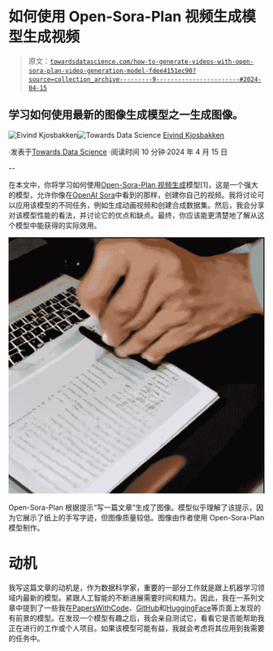 # 如何使用 Open-Sora-Plan 视频生成模型生成视频

> 原文：[`towardsdatascience.com/how-to-generate-videos-with-open-sora-plan-video-generation-model-fdee4151ec90?source=collection_archive---------9-----------------------#2024-04-15`](https://towardsdatascience.com/how-to-generate-videos-with-open-sora-plan-video-generation-model-fdee4151ec90?source=collection_archive---------9-----------------------#2024-04-15)

## 学习如何使用最新的图像生成模型之一生成图像。

[](https://oieivind.medium.com/?source=post_page---byline--fdee4151ec90--------------------------------)![Eivind Kjosbakken](https://oieivind.medium.com/?source=post_page---byline--fdee4151ec90--------------------------------)[](https://towardsdatascience.com/?source=post_page---byline--fdee4151ec90--------------------------------)![Towards Data Science](https://towardsdatascience.com/?source=post_page---byline--fdee4151ec90--------------------------------) [Eivind Kjosbakken](https://oieivind.medium.com/?source=post_page---byline--fdee4151ec90--------------------------------)

·发表于[Towards Data Science](https://towardsdatascience.com/?source=post_page---byline--fdee4151ec90--------------------------------) ·阅读时间 10 分钟·2024 年 4 月 15 日

--

在本文中，你将学习如何使用[Open-Sora-Plan 视频生成](https://github.com/PKU-YuanGroup/Open-Sora-Plan?tab=readme-ov-file)模型[1]，这是一个强大的模型，允许你像在[OpenAI Sora](https://openai.com/sora)中看到的那样，创建你自己的视频。我将讨论可以应用该模型的不同任务，例如生成动画视频和创建合成数据集。然后，我会分享对该模型性能的看法，并讨论它的优点和缺点。最终，你应该能更清楚地了解从这个模型中能获得的实际效用。

![](img/3d27ba7fe39c90cb3e73d1abc7db6ac4.png)

Open-Sora-Plan 根据提示“写一篇文章”生成了图像。模型似乎理解了该提示，因为它展示了纸上的手写字迹，但图像质量较低。图像由作者使用 Open-Sora-Plan 模型制作。

# 动机

我写这篇文章的动机是，作为数据科学家，重要的一部分工作就是跟上机器学习领域内最新的模型。紧跟人工智能的不断进展需要时间和精力。因此，我在一系列文章中提到了一些我在[PapersWithCode](https://paperswithcode.com/)、[GitHub](https://github.com/)和[HuggingFace](https://huggingface.co/blog)等页面上发现的有前景的模型。在发现一个模型有趣之后，我会亲自测试它，看看它是否能帮助我正在进行的工作或个人项目。如果该模型可能有益，我就会考虑将其应用到我需要的任务中。
